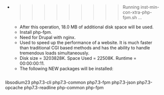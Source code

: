* >>>>>>>>> Running inst-min-con-xtra-php-fpm.sh ...
  * After this operation, 18.0 MB of additional disk space will be used.
  * Install php-fpm.
  * Need for Drupal with nginx.
  * Used to speed up the performance of a website. It is much faster than traditional CGI based methods and has the ability to handle tremendous loads simultaneously.
  * Disk size = 3203828K. Space Used = 22508K. Runtime = 00:00:00:11.
  * The following NEW packages will be installed:
  ```bash
libsodium23 php7.3-cli php7.3-common php7.3-fpm php7.3-json
php7.3-opcache php7.3-readline php-common php-fpm
  ```
